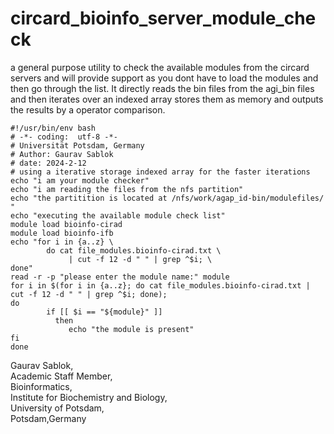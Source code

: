 # circard_bioinfo_server_module_check
a general purpose utility to check the available modules from the circard servers and will provide support as you dont have to load the modules and then go through the list. It directly reads the bin files from the agi_bin files and then iterates over an indexed array stores them as memory and outputs the results by a operator comparison. 
```
#!/usr/bin/env bash
# -*- coding:  utf-8 -*-
# Universität Potsdam, Germany
# Author: Gaurav Sablok
# date: 2024-2-12
# using a iterative storage indexed array for the faster iterations
echo "i am your module checker"
echo "i am reading the files from the nfs partition"
echo "the partitition is located at /nfs/work/agap_id-bin/modulefiles/ "
echo "executing the available module check list"
module load bioinfo-cirad
module load bioinfo-ifb
echo "for i in {a..z} \ 
        do cat file_modules.bioinfo-cirad.txt \
             | cut -f 12 -d " " | grep ^$i; \
done"
read -r -p "please enter the module name:" module
for i in $(for i in {a..z}; do cat file_modules.bioinfo-cirad.txt | cut -f 12 -d " " | grep ^$i; done);
do 
        if [[ $i == "${module}" ]]
          then 
             echo "the module is present"
fi
done
```
Gaurav Sablok,\
Academic Staff Member,\
Bioinformatics,\
Institute for Biochemistry and Biology,\
University of Potsdam,\
Potsdam,Germany
